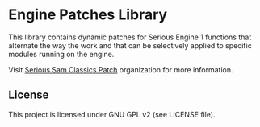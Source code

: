 # Engine Patches Library

This library contains dynamic patches for Serious Engine 1 functions that alternate the way the work and that can be selectively applied to specific modules running on the engine.

Visit [Serious Sam Classics Patch](https://github.com/SamClassicPatch) organization for more information.

## License

This project is licensed under GNU GPL v2 (see LICENSE file).
